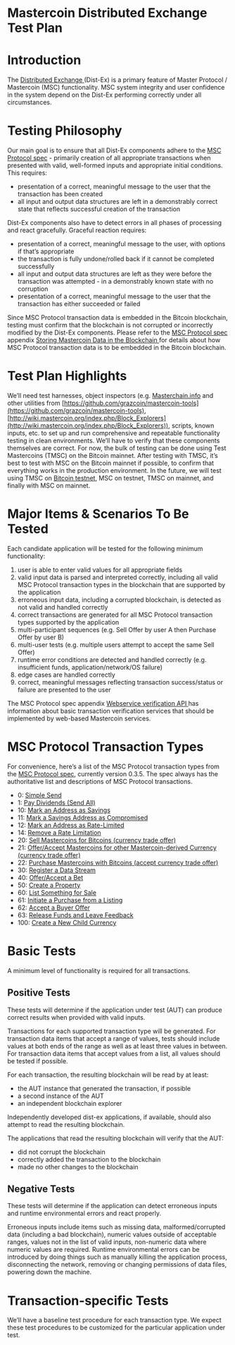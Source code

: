 # Mastercoin Distributed Exchange Test Plan

# Introduction

The [Distributed Exchange ](http://wiki.mastercoin.org/index.php/Distributed_Exchange)(Dist-Ex) is a primary feature of Master Protocol / Mastercoin (MSC) functionality. MSC system integrity and user confidence in the system depend on the Dist-Ex performing correctly under all circumstances.

# Testing Philosophy

Our main goal is to ensure that all Dist-Ex components adhere to the [MSC Protocol spec](https://github.com/mastercoin-MSC/spec) - primarily creation of all appropriate transactions when presented with valid, well-formed inputs and appropriate initial conditions. This requires:

* presentation of a correct, meaningful message to the user that the transaction has been created
* all input and output data structures are left in a demonstrably correct state that reflects successful creation of the transaction

Dist-Ex components also have to detect errors in all phases of processing and react gracefully. Graceful reaction requires:

* presentation of a correct, meaningful message to the user, with options if that’s appropriate
* the transaction is fully undone/rolled back if it cannot be completed successfully
* all input and output data structures are left as they were before the transaction was attempted - in a demonstrably known state with no corruption
* presentation of a correct, meaningful message to the user that the transaction has either succeeded or failed

Since MSC Protocol transaction data is embedded in the Bitcoin blockchain, testing must confirm that the blockchain is not corrupted or incorrectly modified by the Dist-Ex components. Please refer to the [MSC Protocol spec](https://github.com/mastercoin-MSC/spec) appendix [Storing Mastercoin Data in the Blockchain](https://github.com/mastercoin-MSC/spec#appendix-a--storing-mastercoin-data-in-the-blockchain)[ ](https://github.com/mastercoin-MSC/spec#appendix-a--storing-mastercoin-data-in-the-blockchain)for details about how MSC Protocol transaction data is to be embedded in the Bitcoin blockchain. 

# Test Plan Highlights

We’ll need test harnesses, object inspectors (e.g. [Masterchain.info](https://masterchain.info/) and other utilities from [https://github.com/grazcoin/mastercoin-tools](https://github.com/grazcoin/mastercoin-tools), [http://wiki.mastercoin.org/index.php/Block_Explorers](http://wiki.mastercoin.org/index.php/Block_Explorers)), scripts, known inputs, etc. to set up and run comprehensive and repeatable functionality testing in clean environments. We’ll have to verify that these components themselves are correct. For now, the bulk of testing can be done using Test Mastercoins (TMSC) on the Bitcoin mainnet. After testing with TMSC, it’s best to test with MSC on the Bitcoin mainnet if possible, to confirm that everything works in the production environment. In the future, we will test using TMSC on [Bitcoin testnet](https://en.bitcoin.it/wiki/Testnet), MSC on testnet, TMSC on mainnet, and finally with MSC on mainnet.

# Major Items & Scenarios To Be Tested

Each candidate application will be tested for the following minimum functionality:

1. user is able to enter valid values for all appropriate fields
1. valid input data is parsed and interpreted correctly, including all valid MSC Protocol transaction types in the blockchain that are supported by the application
1. erroneous input data, including a corrupted blockchain, is detected as not valid and handled correctly
1. correct transactions are generated for all MSC Protocol transaction types supported by the application
1. multi-participant sequences (e.g. Sell Offer by user A then Purchase Offer by user B)
1. multi-user tests (e.g. multiple users attempt to accept the same Sell Offer)
1. runtime error conditions are detected and handled correctly (e.g. insufficient funds, application/network/OS failure)
1. edge cases are handled correctly
1. correct, meaningful messages reflecting transaction success/status or failure are presented to the user 

The MSC Protocol spec appendix [Webservice verification API ](https://github.com/mastercoin-MSC/spec#appendix-a--storing-mastercoin-data-in-the-blockchain)has information about basic transaction verification services that should be implemented by web-based Mastercoin services.

# MSC Protocol Transaction Types

For convenience, here’s a list of the MSC Protocol transaction types from the [MSC Protocol spec](https://github.com/mastercoin-MSC/spec), currently version 0.3.5. The spec always has the authoritative list and descriptions of MSC Protocol transactions.

*    0: [Simple Send](https://github.com/mastercoin-MSC/spec#transferring-mastercoins-simple-send)
*    1: [Pay Dividends (Send All)](https://github.com/mastercoin-MSC/spec#pay-dividends-send-all)
*   10: [Mark an Address as Savings](https://github.com/mastercoin-MSC/spec#marking-an-address-as-savings)
*   11: [Mark a Savings Address as Compromised](https://github.com/mastercoin-MSC/spec#marking-a-savings-address-as-compromised)
*   12: [Mark an Address as Rate-Limited](https://github.com/mastercoin-MSC/spec#marking-an-address-as-rate-limited)
*   14: [Remove a Rate Limitation](https://github.com/mastercoin-MSC/spec#removing-a-rate-limitation)
*   20: [Sell Mastercoins for Bitcoins (currency trade offer)](https://github.com/mastercoin-MSC/spec#selling-mastercoins-for-bitcoins)
*   21: [Offer/Accept Mastercoins for other Mastercoin-derived Currency (currency trade offer)](https://github.com/mastercoin-MSC/spec#selling-mastercoins-for-other-mastercoin-derived-currencies)
*   22: [Purchase Mastercoins with Bitcoins (accept currency trade offer)](https://github.com/mastercoin-MSC/spec#purchasing-mastercoins-with-bitcoins)
*   30: [Register a Data Stream](https://github.com/mastercoin-MSC/spec#registering-a-data-stream)
*   40: [Offer/Accept a Bet](https://github.com/mastercoin-MSC/spec#offering-a-bet)
*   50: [Create a Property](https://github.com/mastercoin-MSC/spec#smart-property)
*   60: [List Something for Sale](https://github.com/mastercoin-MSC/spec#listing-something-for-sale)
*   61: [Initiate a Purchase from a Listing](https://github.com/mastercoin-MSC/spec#initiating-a-purchase)
*   62: [Accept a Buyer Offer](https://github.com/mastercoin-MSC/spec#accepting-a-buyer)
*   63: [Release Funds and Leave Feedback](https://github.com/mastercoin-MSC/spec#leaving-feedback)
* 100: [Create a New Child Currency](https://github.com/mastercoin-MSC/spec#new-currency-creation)

# Basic Tests

A minimum level of functionality is required for all transactions.

## Positive Tests

These tests will determine if the application under test (AUT) can produce correct results when provided with valid inputs.

Transactions for each supported transaction type will be generated. For transaction data items that accept a range of values, tests should include values at both ends of the range as well as at least three values in between. For transaction data items that accept values from a list, all values should be tested if possible.

For each transaction, the resulting blockchain will be read by at least:

* the AUT instance that generated the transaction, if possible
* a second instance of the AUT
* an independent blockchain explorer

Independently developed dist-ex applications, if available, should also attempt to read the resulting blockchain. 

The applications that read the resulting blockchain will verify that the AUT:

* did not corrupt the blockchain
* correctly added the transaction to the blockchain
* made no other changes to the blockchain

## Negative Tests

These tests will determine if the application can detect erroneous inputs and runtime environmental errors and react properly.

Erroneous inputs include items such as missing data, malformed/corrupted data (including a bad blockchain), numeric values outside of acceptable ranges, values not in the list of valid inputs, non-numeric data where numeric values are required. Runtime environmental errors can be introduced by doing things such as manually killing the application process, disconnecting the network, removing or changing permissions of data files, powering down the machine.

# Transaction-specific Tests

We’ll have a baseline test procedure for each transaction type. We expect these test procedures to be customized for the particular application under test.
